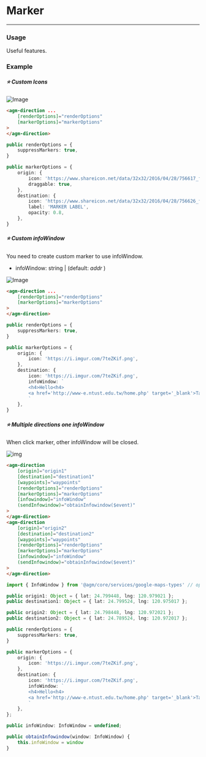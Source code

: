 # Marker

<hr>

### Usage

Useful features.

### Example

##### ⭐️ Custom Icons

![Image](https://i.imgur.com/FaLnz7A.png)

```html
<agm-direction ... 
    [renderOptions]="renderOptions" 
    [markerOptions]="markerOptions"
>
</agm-direction>
```

```typescript
public renderOptions = {
    suppressMarkers: true,
}

public markerOptions = {
    origin: {
        icon: 'https://www.shareicon.net/data/32x32/2016/04/28/756617_face_512x512.png',
        draggable: true,
    },
    destination: {
        icon: 'https://www.shareicon.net/data/32x32/2016/04/28/756626_face_512x512.png',
        label: 'MARKER LABEL',
        opacity: 0.8,
    },
}
```

##### ⭐️ Custom infoWindow

You need to create custom marker to use infoWindow.

- infoWindow: string | (default: *addr* )

![Image](https://i.imgur.com/FLCk1Ix.png)

```html
<agm-direction ... 
    [renderOptions]="renderOptions" 
    [markerOptions]="markerOptions"
>
</agm-direction>
```

```typescript
public renderOptions = {
    suppressMarkers: true,
}

public markerOptions = {
    origin: {
        icon: 'https://i.imgur.com/7teZKif.png',
    },
    destination: {
        icon: 'https://i.imgur.com/7teZKif.png',
        infoWindow: `
        <h4>Hello<h4>
        <a href='http://www-e.ntust.edu.tw/home.php' target='_blank'>Taiwan Tech</a>
        `
    },
}
```

##### ⭐️ Multiple directions one infoWindow
 
When click marker, other infoWindow will be closed.

![img](https://user-images.githubusercontent.com/13682994/41510320-f14a259e-7294-11e8-925c-719f1a88d2a8.gif)

```html
<agm-direction 
    [origin]="origin1" 
    [destination]="destination1" 
    [waypoints]="waypoints" 
    [renderOptions]="renderOptions" 
    [markerOptions]="markerOptions" 
    [infowindow]="infoWindow" 
    (sendInfowindow)="obtainInfowindow($event)"
>
</agm-direction>
<agm-direction 
    [origin]="origin2" 
    [destination]="destination2" 
    [waypoints]="waypoints" 
    [renderOptions]="renderOptions" 
    [markerOptions]="markerOptions" 
    [infowindow]="infoWindow" 
    (sendInfowindow)="obtainInfowindow($event)"
>
</agm-direction>
```

```typescript
import { InfoWindow } from '@agm/core/services/google-maps-types' // option
```

```typescript
public origin1: Object = { lat: 24.799448, lng: 120.979021 };
public destination1: Object = { lat: 24.799524, lng: 120.975017 };

public origin2: Object = { lat: 24.798448, lng: 120.972021 };
public destination2: Object = { lat: 24.789524, lng: 120.972017 };

public renderOptions = {
    suppressMarkers: true,
}

public markerOptions = {
    origin: {
        icon: 'https://i.imgur.com/7teZKif.png',
    },
    destination: {
        icon: 'https://i.imgur.com/7teZKif.png',
        infoWindow: `
        <h4>Hello<h4>
        <a href='http://www-e.ntust.edu.tw/home.php' target='_blank'>Taiwan Tech</a>
        `
    },
};

public infoWindow: InfoWindow = undefined;

public obtainInfowindow(window: InfoWindow) {
    this.infoWindow = window
}
```